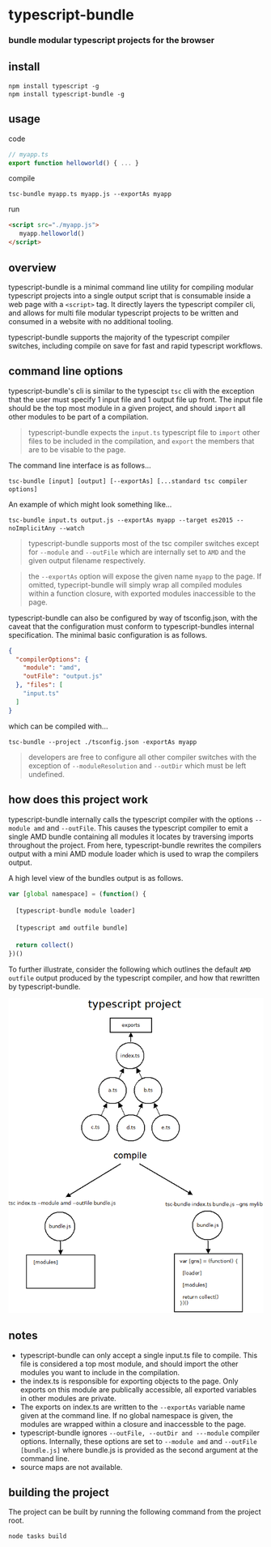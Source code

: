 # typescript-bundle
### bundle modular typescript projects for the browser
## install
```
npm install typescript -g
npm install typescript-bundle -g 
```
## usage
code
```typescript
// myapp.ts
export function helloworld() { ... }
```
compile
```
tsc-bundle myapp.ts myapp.js --exportAs myapp
```
run
```html
<script src="./myapp.js">
   myapp.helloworld()
</script>
```

## overview

typescript-bundle is a minimal command line utility for compiling modular typescript projects into a single output script that is consumable inside a web page with a ```<script>``` tag. It directly layers the typescript compiler cli, and allows for multi file modular typescript projects to be written and consumed in a website with no additional tooling. 

typescript-bundle supports the majority of the typescript compiler switches, including compile on save for fast and rapid typescript workflows. 

## command line options

typescript-bundle's cli is similar to the typescipt ```tsc``` cli with the exception that the user must specify 1 input file and 1 output
file up front. The input file should be the top most module in a given project, and should ```import``` all other modules to be part of a compilation.

> typescript-bundle expects the ```input.ts``` typescript file to ```import``` other files to be included in the compilation, and ```export``` the members that are to be visable to the page.

The command line interface is as follows...
```
tsc-bundle [input] [output] [--exportAs] [...standard tsc compiler options]
```
An example of which might look something like...
```
tsc-bundle input.ts output.js --exportAs myapp --target es2015 --noImplicitAny --watch
```
> typescript-bundle supports most of the tsc compiler switches except for ```--module``` and ```--outFile``` which are internally set to ```AMD``` and the given output filename respectively.

> the ```--exportAs``` option will expose the given name ```myapp``` to the page. If omitted, typecript-bundle will simply wrap all compiled modules within a function closure, with exported modules inaccessible to the page.

typescript-bundle can also be configured by way of tsconfig.json, with the caveat that the configuration must conform to typescript-bundles internal specification. The minimal basic configuration is as follows. 

```json
{
  "compilerOptions": {
    "module": "amd",
    "outFile": "output.js"
  }, "files": [
    "input.ts"
  ]
}
``` 
which can be compiled with...
```
tsc-bundle --project ./tsconfig.json -exportAs myapp
```
> developers are free to configure all other compiler switches with the exception of ```--moduleResolution``` and ```--outDir``` which must be left undefined.

## how does this project work

typescript-bundle internally calls the typescript compiler with the options ```--module amd``` and
```--outFile```. This causes the typescript compiler to emit a single AMD bundle containing all modules
it locates by traversing imports throughout the project. From here, typescript-bundle rewrites the 
compilers output with a mini AMD module loader which is used to wrap the compilers output.

A high level view of the bundles output is as follows.

```javascript
var [global namespace] = (function() {

  [typescript-bundle module loader]

  [typescript amd outfile bundle]

  return collect()
})()
```
To further illustrate, consider the following which outlines the default ```AMD outfile``` output
produced by the typescript compiler, and how that rewritten by typescript-bundle.

![diagram](./doc/diagram.png)

## notes

- typescript-bundle can only accept a single input.ts file to compile. This file is considered a top most module, 
and should import the other modules you want to include in the compilation.
- the index.ts is responsible for exporting objects to the page. Only exports on this module are publically accessible, 
all exported variables in other modules are private. 
- The exports on index.ts are written to the ```--exportAs``` variable name given at the command line. If no global 
namespace is given, the modules are wrapped within a closure and inaccessble to the page.
- typescript-bundle ignores ```--outFile, --outDir and ---module``` compiler options.  Internally, these options are set
to ```--module amd``` and ```--outFile [bundle.js]``` where bundle.js is provided as the second argument at the command line.
- source maps are not available. 

## building the project
The project can be built by running the following command from the project root.
```
node tasks build
```